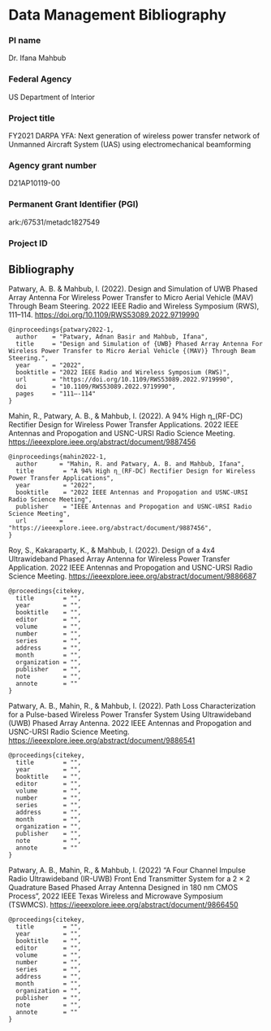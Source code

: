 # Data Management Bibliography

### PI name
Dr. Ifana Mahbub

### Federal Agency
US Department of Interior

### Project title
FY2021 DARPA YFA: Next generation of wireless power transfer network of Unmanned Aircraft System (UAS) using electromechanical beamforming

### Agency grant number
D21AP10119-00

### Permanent Grant Identifier (PGI)	
ark:/67531/metadc1827549

### Project ID

## Bibliography

Patwary, A. B. & Mahbub, I. (2022). Design and Simulation of UWB Phased Array Antenna For Wireless Power Transfer to Micro Aerial Vehicle (MAV) Through Beam Steering. 2022 IEEE Radio and Wireless Symposium (RWS), 111–114. https://doi.org/10.1109/RWS53089.2022.9719990

```
@inproceedings{patwary2022-1,
  author    = "Patwary, Adnan Basir and Mahbub, Ifana",
  title     = "Design and Simulation of {UWB} Phased Array Antenna For Wireless Power Transfer to Micro Aerial Vehicle {(MAV)} Through Beam Steering.",
  year      = "2022",
  booktitle = "2022 IEEE Radio and Wireless Symposium (RWS)", 
  url       = "https://doi.org/10.1109/RWS53089.2022.9719990",
  doi       = "10.1109/RWS53089.2022.9719990",
  pages     = "111–-114"
}
```

Mahin, R., Patwary, A. B., & Mahbub, I. (2022). A 94% High η_(RF-DC) Rectifier Design for Wireless Power Transfer Applications. 2022 IEEE Antennas and Propogation and USNC-URSI Radio Science Meeting. https://ieeexplore.ieee.org/abstract/document/9887456 

```
@inproceedings{mahin2022-1,
  author      = "Mahin, R. and Patwary, A. B. and Mahbub, Ifana",
  title        = "A 94% High η_(RF-DC) Rectifier Design for Wireless Power Transfer Applications",
  year         = "2022",
  booktitle    = "2022 IEEE Antennas and Propogation and USNC-URSI Radio Science Meeting",
  publisher    = "IEEE Antennas and Propogation and USNC-URSI Radio Science Meeting",
  url         = "https://ieeexplore.ieee.org/abstract/document/9887456",
}
```

Roy, S., Kakaraparty, K., & Mahbub, I. (2022). Design of a 4x4 Ultrawideband Phased Array Antenna for Wireless Power Transfer Application. 2022 IEEE Antennas and Propogation and USNC-URSI Radio Science Meeting. https://ieeexplore.ieee.org/abstract/document/9886687 

```
@proceedings{citekey,
  title        = "",
  year         = "",
  booktitle    = "",
  editor       = "",
  volume       = "",
  number       = "",
  series       = "",
  address      = "",
  month        = "",
  organization = "",
  publisher    = "",
  note         = "",
  annote       = ""
}
```

Patwary, A. B., Mahin, R., & Mahbub, I. (2022). Path Loss Characterization for a Pulse-based Wireless Power Transfer System Using Ultrawideband (UWB) Phased Array Antenna. 2022 IEEE Antennas and Propogation and USNC-URSI Radio Science Meeting. https://ieeexplore.ieee.org/abstract/document/9886541 

```
@proceedings{citekey,
  title        = "",
  year         = "",
  booktitle    = "",
  editor       = "",
  volume       = "",
  number       = "",
  series       = "",
  address      = "",
  month        = "",
  organization = "",
  publisher    = "",
  note         = "",
  annote       = ""
}
```

Patwary, A. B., Mahin, R., & Mahbub, I. (2022) “A Four Channel Impulse Radio Ultrawideband (IR-UWB) Front End Transmitter System for a 2 × 2 Quadrature Based Phased Array Antenna Designed in 180 nm CMOS Process”, 2022 IEEE Texas Wireless and Microwave Symposium (TSWMCS). https://ieeexplore.ieee.org/abstract/document/9866450 

```
@proceedings{citekey,
  title        = "",
  year         = "",
  booktitle    = "",
  editor       = "",
  volume       = "",
  number       = "",
  series       = "",
  address      = "",
  month        = "",
  organization = "",
  publisher    = "",
  note         = "",
  annote       = ""
}
```
